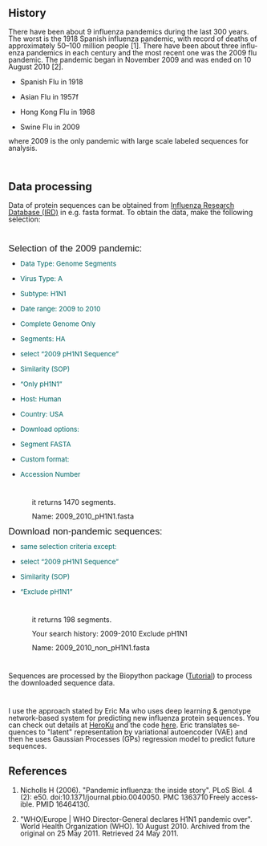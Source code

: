 <body lang="en-HK" dir="ltr">
<h2 class="western">History</h2>
<p style="margin-bottom: 0in; line-height: 100%">There have been
about 9 influenza pandemics during the last 300 years. The worst is
the  1918 Spanish influenza pandemic, with record of deaths of
approximately 50–100 million people [1]. There have been about
three influenza pandemics in each century and the most recent one was
the 2009 flu pandemic. The pandemic began in November 2009 and was
ended on 10 August 2010 [2].</p>
<ul>
	<li/>
<p style="margin-bottom: 0in; line-height: 100%">Spanish Flu
	in 1918</p>
	<li/>
<p style="margin-bottom: 0in; line-height: 100%">Asian Flu in
	1957f</p>
	<li/>
<p style="margin-bottom: 0in; line-height: 100%">Hong Kong Flu
	in 1968</p>
	<li/>
<p style="margin-bottom: 0in; line-height: 100%; text-decoration: none">
	Swine Flu in 2009</p>
</ul>
<p style="margin-bottom: 0in; line-height: 100%">where 2009 is the
only pandemic with large scale labeled sequences for analysis.</p>
<p style="margin-bottom: 0in; line-height: 100%"><br/>

</p>
<h2 class="western">Data processing</h2>
<p style="margin-bottom: 0in; line-height: 100%">Data of protein
sequences can be obtained from <a href="https://www.fludb.org/brc/influenza_sequence_search_segment_display.spg?method=ShowCleanSearch&amp;decorator=influenza">Influenza
Research Database (IRD)</a> in e.g. fasta format. To obtain the data,
make the following selection:</p>
<p style="margin-bottom: 0in; line-height: 100%"><br/>

</p>
<p style="margin-top: 0.17in; margin-bottom: 0.08in; line-height: 100%; page-break-after: avoid">
<font face="Liberation Sans, sans-serif"><font size="4" style="font-size: 14pt">Selection
of the 2009 pandemic:</font></font></p>
<ul>
	<li/>
<p style="margin-bottom: 0in; line-height: 100%"><font color="#006666"><font size="2" style="font-size: 10pt">Data
	Type: Genome Segments</font></font></p>
	<li/>
<p style="margin-bottom: 0in; line-height: 100%"><font color="#006666"><font size="2" style="font-size: 10pt">Virus
	Type: A</font></font></p>
	<li/>
<p style="margin-bottom: 0in; line-height: 100%"><font color="#006666"><font size="2" style="font-size: 10pt">Subtype:
	H1N1</font></font></p>
	<li/>
<p style="margin-bottom: 0in; line-height: 100%"><font color="#006666"><font size="2" style="font-size: 10pt">Date
	range: 2009 to 2010</font></font></p>
	<li/>
<p style="margin-bottom: 0in; line-height: 100%"><font color="#006666"><font size="2" style="font-size: 10pt">Complete
	Genome Only</font></font></p>
	<li/>
<p style="margin-bottom: 0in; line-height: 100%"><font color="#006666"><font size="2" style="font-size: 10pt">Segments:
	HA</font></font></p>
	<li/>
<p style="margin-bottom: 0in; line-height: 100%"><font color="#006666"><font size="2" style="font-size: 10pt">select
	“2009 pH1N1 Sequence”</font></font></p>
	<li/>
<p style="margin-bottom: 0in; line-height: 100%"><font color="#006666"><font size="2" style="font-size: 10pt">	Similarity
	(SOP) </font></font>
	</p>
	<li/>
<p style="margin-bottom: 0in; line-height: 100%"><font color="#006666"><font size="2" style="font-size: 10pt">		“Only
	pH1N1”</font></font></p>
	<li/>
<p style="margin-bottom: 0in; line-height: 100%"><font color="#006666"><font size="2" style="font-size: 10pt">Host:
	Human</font></font></p>
	<li/>
<p style="margin-bottom: 0in; line-height: 100%"><font color="#006666"><font size="2" style="font-size: 10pt">Country:
	USA</font></font></p>
	<li/>
<p style="margin-bottom: 0in; line-height: 100%"><font color="#006666"><font size="2" style="font-size: 10pt">Download
	options:</font></font></p>
	<li/>
<p style="margin-bottom: 0in; line-height: 100%"><font color="#006666"><font size="2" style="font-size: 10pt">Segment
	FASTA</font></font></p>
	<li/>
<p style="margin-bottom: 0in; line-height: 100%"><font color="#006666"><font size="2" style="font-size: 10pt">Custom
	format:</font></font></p>
	<li/>
<p style="margin-bottom: 0in; line-height: 100%"><font color="#006666"><font size="2" style="font-size: 10pt">	Accession
	Number</font></font></p>
</ul>
<p style="margin-left: 0.49in; margin-bottom: 0in; line-height: 100%">
<br/>

</p>
<p style="margin-left: 0.49in; margin-bottom: 0in; line-height: 100%">
it returns 1470 segments.</p>
<p style="margin-left: 0.49in; margin-bottom: 0in; line-height: 100%">
Name: 2009_2010_pH1N1.fasta</p>
<p style="margin-top: 0.17in; margin-bottom: 0.08in; line-height: 100%; page-break-after: avoid">
<font face="Liberation Sans, sans-serif"><font size="4" style="font-size: 14pt">Download
non-pandemic sequences:</font></font></p>
<ul>
	<li/>
<p style="margin-bottom: 0in; line-height: 100%"><font color="#006666"><font size="2" style="font-size: 10pt">same
	selection criteria except: </font></font>
	</p>
	<li/>
<p style="margin-bottom: 0in; line-height: 100%"><font color="#006666"><font size="2" style="font-size: 10pt">select
	“2009 pH1N1 Sequence”</font></font></p>
	<li/>
<p style="margin-bottom: 0in; line-height: 100%"><font color="#006666"><font size="2" style="font-size: 10pt">	Similarity
	(SOP) </font></font>
	</p>
	<li/>
<p style="margin-bottom: 0in; line-height: 100%"><font color="#006666"><font size="2" style="font-size: 10pt">		“Exclude
	pH1N1”</font></font></p>
</ul>
<p style="margin-left: 0.49in; margin-bottom: 0in; line-height: 100%">
<br/>

</p>
<p style="margin-left: 0.49in; margin-bottom: 0in; line-height: 100%">
it returns 198 segments.</p>
<p style="margin-left: 0.49in; margin-bottom: 0in; line-height: 100%">
Your search history: 2009-2010 Exclude pH1N1</p>
<p style="margin-left: 0.49in; margin-bottom: 0in; line-height: 100%">
Name: 2009_2010_non_pH1N1.fasta</p>
<p style="margin-left: 0.49in; margin-bottom: 0in; line-height: 100%">
<br/>

</p>
<p style="margin-bottom: 0in; line-height: 100%">Sequences are
processed by the Biopython package (<a href="http://biopython.org/DIST/docs/tutorial/Tutorial.html">Tutorial</a>)
to process the downloaded sequence data.  
</p>
<p style="margin-bottom: 0in; line-height: 100%"><br/>

</p>
<p style="margin-bottom: 0in; line-height: 100%">I use the approach
stated by Eric Ma who uses deep learning &amp; genotype network-based
system for predicting new influenza protein sequences. You can check
out details at <a href="https://fluforecaster.herokuapp.com/">HeroKu</a>
and the code <a href="https://github.com/ericmjl/flu-sequence-predictor/">here</a>.
Eric translates sequences to &quot;latent&quot; representation by
variational autoencoder (VAE) and then he uses Gaussian Processes
(GPs) regression model to predict future sequences.</p>
<p style="margin-bottom: 0in; line-height: 100%"> 
</p>
<h2 class="western">References</h2>
<ol>
	<li/>
<p style="margin-bottom: 0in; line-height: 100%"><a name="__RefNumPara__77_1186524692"></a>
	Nicholls H (2006). &quot;Pandemic influenza: the inside story&quot;.
	PLoS Biol. 4 (2): e50. doi:10.1371/journal.pbio.0040050. PMC
	1363710 Freely accessible. PMID 16464130.</p>
	<li/>
<p style="margin-bottom: 0in; line-height: 100%"><a name="__RefNumPara__79_1186524692"></a>
	&quot;WHO/Europe | WHO Director-General declares H1N1 pandemic
	over&quot;. World Health Organization (WHO). 10 August 2010.
	Archived from the original on 25 May 2011. Retrieved 24 May 2011.</p>
</ol>
<p style="margin-bottom: 0in; line-height: 100%"><br/>

</p>
<p style="margin-bottom: 0in; line-height: 100%"><br/>

</p>
</body>
